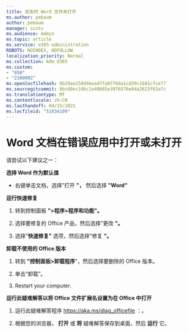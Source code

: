 ```yaml
---
title: 双击时 Word 文件未打开
ms.author: pebaum
author: pebaum
manager: scotv
ms.audience: Admin
ms.topic: article
ms.service: o365-administration
ROBOTS: NOINDEX, NOFOLLOW
localization_priority: Normal
ms.collection: Adm_O365
ms.custom:
- "850"
- "2100002"
ms.openlocfilehash: 0b29aa150d9eead7fa97768a1cd59c1601cfce77
ms.sourcegitcommit: 8bc60ec34bc1e40685e3976576e04a2623f63a7c
ms.translationtype: MT
ms.contentlocale: zh-CN
ms.lasthandoff: 04/15/2021
ms.locfileid: "51834109"
---
```

# <a name="word-document-opened-in-the-wrong-app-or-didnt-open"></a>Word 文档在错误应用中打开或未打开

请尝试以下建议之一：

**选择 Word 作为默认值**

- 右键单击文档，选择"打开 **"，** 然后选择 **"Word"**

**运行快速修复**

1. 转到控制面板 **">程序>程序和功能"。**

2. 选择要修复的 Office 产品，然后选择"更改 **"。**

3. 选择"**快速修复"** 选项，然后选择"修复 **"。**

**卸载不使用的 Office 版本**

1. 转到 **"控制面板>卸载程序**"，然后选择要删除的 Office 版本。

2. 单击“卸载”。

3. Restart your computer.

**运行此疑难解答以将 Office 文件扩展名设置为在 Office 中打开**

1. 运行此疑难解答程序 https://aka.ms/diag_officefile ：。

2. 根据您的浏览器， **打开** 或 **将** 疑难解答保存到桌面，然后 **运行** 它。
